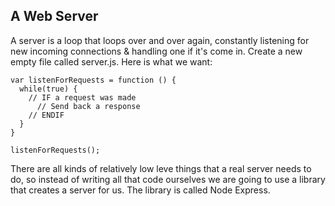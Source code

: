 ## A Web Server

A server is a loop that loops over and over again, constantly listening for new incoming connections & handling one if it's come in.  Create a new empty file called server.js.  Here is what we want:

```
var listenForRequests = function () {
  while(true) {
    // IF a request was made
      // Send back a response
    // ENDIF
  }
}

listenForRequests();
```

There are all kinds of relatively low leve things that a real server needs to do, so instead of writing all that code ourselves we are going to use a library that creates a server for us.  The library is called Node Express.